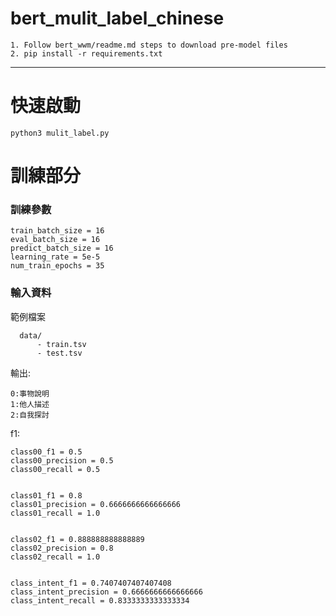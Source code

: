 # bert_mulit_label_chinese
```
1. Follow bert_wwm/readme.md steps to download pre-model files 
2. pip install -r requirements.txt
```

------------


# 快速啟動
``` python3 mulit_label.py ```

# 訓練部分
### 訓練參數

```
train_batch_size = 16
eval_batch_size = 16
predict_batch_size = 16
learning_rate = 5e-5
num_train_epochs = 35
```


### 輸入資料

範例檔案
```
  data/
      - train.tsv
      - test.tsv
```

輸出:
```
0:事物說明
1:他人描述
2:自我探討
```

f1:
```
class00_f1 = 0.5
class00_precision = 0.5
class00_recall = 0.5


class01_f1 = 0.8
class01_precision = 0.6666666666666666
class01_recall = 1.0


class02_f1 = 0.888888888888889
class02_precision = 0.8
class02_recall = 1.0


class_intent_f1 = 0.7407407407407408
class_intent_precision = 0.6666666666666666
class_intent_recall = 0.8333333333333334
```
